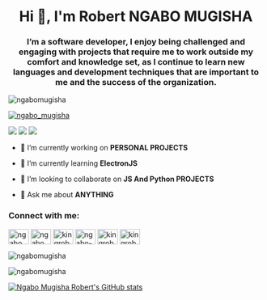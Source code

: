 <h1 align="center">Hi 👋, I'm Robert NGABO MUGISHA</h1>
<h3 align="center">I’m a software developer, I enjoy being challenged and engaging with projects that require me to work outside my comfort and knowledge set, as I continue to learn new languages and development techniques that are important to me and the success of the organization.</h3>

<p align="left"> <img src="https://komarev.com/ghpvc/?username=ngabomugisha&label=Profile%20views&color=0e75b6&style=flat" alt="ngabomugisha" /> </p>

<p align="left"> <a href="https://twitter.com/ngabo_mugisha" target="blank"><img src="https://img.shields.io/twitter/follow/ngabo_mugisha?logo=twitter&style=for-the-badge" alt="ngabo_mugisha" /></a> </p>


[<img src="https://img.shields.io/badge/Instagram-E4405F?style=for-the-badge&logo=instagram&logoColor=white" />](https://www.instagram.com/kingrobert250/) [<img src="https://img.shields.io/badge/WhatsApp-25D366?style=for-the-badge&logo=whatsapp&logoColor=white" />](https://api.whatsapp.com/send/?phone=%2B250786248680&text&app_absent=0)  [<img src="https://img.shields.io/badge/LinkedIn-0077B5?style=for-the-badge&logo=linkedin&logoColor=white" />](https://www.linkedin.com/in/ngabo-mugisha-robert-877a72122/) 

- 🔭 I’m currently working on **PERSONAL PROJECTS**

- 🌱 I’m currently learning **ElectronJS**

- 👯 I’m looking to collaborate on **JS And Python PROJECTS**

<!-- - 👨‍💻 some of my projects are available at [https://nmrobert.com/](https://nmrobert.com/) -->

- 💬 Ask me about **ANYTHING**

<!-- - 📫 How to reach me **info@nmrobert.com** -->

<h3 align="left">Connect with me:</h3>
<p align="left">
<a href="https://codepen.io/ngabomugisha" target="blank"><img align="center" src="https://cdn.jsdelivr.net/npm/simple-icons@3.0.1/icons/codepen.svg" alt="ngabomugisha" height="30" width="40" /></a>
<a href="https://dev.to/ngabomugisha" target="blank"><img align="center" src="https://cdn.jsdelivr.net/npm/simple-icons@3.0.1/icons/dev-dot-to.svg" alt="ngabomugisha" height="30" width="40" /></a>
<a href="https://twitter.com/kingrobert250" target="blank"><img align="center" src="https://cdn.jsdelivr.net/npm/simple-icons@3.0.1/icons/twitter.svg" alt="kingrobert250" height="30" width="40" /></a>
<a href="https://linkedin.com/in/ngabo-mugisha-robert-877a72122" target="blank"><img align="center" src="https://cdn.jsdelivr.net/npm/simple-icons@3.0.1/icons/linkedin.svg" alt="ngabo-mugisha-robert-877a72122" height="30" width="40" /></a>
<a href="https://instagram.com/kingrobert250" target="blank"><img align="center" src="https://cdn.jsdelivr.net/npm/simple-icons@3.0.1/icons/instagram.svg" alt="kingrobert250" height="30" width="40" /></a>
<a href="https://www.hackerrank.com/kingrobert250" target="blank"><img align="center" src="https://cdn.jsdelivr.net/npm/simple-icons@3.0.1/icons/hackerrank.svg" alt="kingrobert250" height="30" width="40" /></a>
</p>
<p><img align="center" src="https://github-readme-stats.vercel.app/api/top-langs?username=ngabomugisha&show_icons=true&locale=en&layout=compact" alt="ngabomugisha" /></p>

<p><img align="center" src="https://github-readme-streak-stats.herokuapp.com/?user=ngabomugisha&" alt="ngabomugisha" /></p>


[![Ngabo Mugisha Robert's GitHub stats](https://github-readme-stats.vercel.app/api?username=ngabomugisha&count_private=true&show_icons=true&theme=dracula)](https://github.com/anuraghazra/github-readme-stats)
